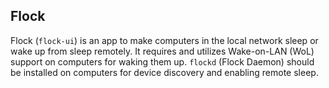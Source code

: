 ## Flock

Flock (`flock-ui`) is an app to make computers in the local network sleep or wake up from sleep remotely. It requires and utilizes Wake-on-LAN (WoL) support on computers for waking them up. `flockd` (Flock Daemon) should be installed on computers for device discovery and enabling remote sleep.